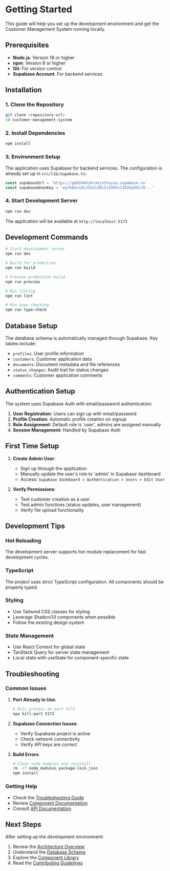 
# Getting Started

This guide will help you set up the development environment and get the Customer Management System running locally.

## Prerequisites

- **Node.js**: Version 18 or higher
- **npm**: Version 8 or higher
- **Git**: For version control
- **Supabase Account**: For backend services

## Installation

### 1. Clone the Repository

```bash
git clone <repository-url>
cd customer-management-system
```

### 2. Install Dependencies

```bash
npm install
```

### 3. Environment Setup

The application uses Supabase for backend services. The configuration is already set up in `src/lib/supabase.ts`:

```typescript
const supabaseUrl = 'https://gddibkhyhcnejxthsyzu.supabase.co'
const supabaseAnonKey = 'eyJhbGciOiJIUzI1NiIsInR5cCI6IkpXVCJ9...'
```

### 4. Start Development Server

```bash
npm run dev
```

The application will be available at `http://localhost:5173`

## Development Commands

```bash
# Start development server
npm run dev

# Build for production
npm run build

# Preview production build
npm run preview

# Run linting
npm run lint

# Run type checking
npm run type-check
```

## Database Setup

The database schema is automatically managed through Supabase. Key tables include:

- `profiles`: User profile information
- `customers`: Customer application data
- `documents`: Document metadata and file references
- `status_changes`: Audit trail for status changes
- `comments`: Customer application comments

## Authentication Setup

The system uses Supabase Auth with email/password authentication:

1. **User Registration**: Users can sign up with email/password
2. **Profile Creation**: Automatic profile creation on signup
3. **Role Assignment**: Default role is 'user', admins are assigned manually
4. **Session Management**: Handled by Supabase Auth

## First Time Setup

1. **Create Admin User**:
   - Sign up through the application
   - Manually update the user's role to 'admin' in Supabase dashboard
   - Access: `Supabase Dashboard > Authentication > Users > Edit User`

2. **Verify Permissions**:
   - Test customer creation as a user
   - Test admin functions (status updates, user management)
   - Verify file upload functionality

## Development Tips

### Hot Reloading
The development server supports hot module replacement for fast development cycles.

### TypeScript
The project uses strict TypeScript configuration. All components should be properly typed.

### Styling
- Use Tailwind CSS classes for styling
- Leverage Shadcn/UI components when possible
- Follow the existing design system

### State Management
- Use React Context for global state
- TanStack Query for server state management
- Local state with useState for component-specific state

## Troubleshooting

### Common Issues

1. **Port Already in Use**:
   ```bash
   # Kill process on port 5173
   npx kill-port 5173
   ```

2. **Supabase Connection Issues**:
   - Verify Supabase project is active
   - Check network connectivity
   - Verify API keys are correct

3. **Build Errors**:
   ```bash
   # Clear node modules and reinstall
   rm -rf node_modules package-lock.json
   npm install
   ```

### Getting Help

- Check the [Troubleshooting Guide](./troubleshooting.md)
- Review [Component Documentation](./components.md)
- Consult [API Documentation](./api-documentation.md)

## Next Steps

After setting up the development environment:

1. Review the [Architecture Overview](./architecture.md)
2. Understand the [Database Schema](./database-schema.md)
3. Explore the [Component Library](./components.md)
4. Read the [Contributing Guidelines](./contributing.md)

